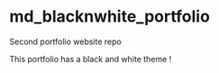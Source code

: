 # md_blacknwhite_portfolio
Second portfolio website repo

This portfolio has a black and white theme !
